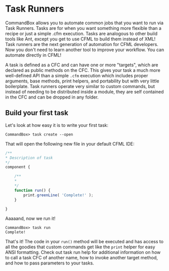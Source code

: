 # Task Runners

CommandBox allows you to automate common jobs that you want to run via Task Runners. Tasks are for when you want something more flexible than a recipe or just a simple .cfm execution. Tasks are analogous to other build tools like Ant, except you get to use CFML to build them instead of XML! Task runners are the next generation of automation for CFML developers. Now you don't need to learn another tool to improve your workflow. You can automate directly in CFML!

A task is defined as a CFC and can have one or more "targets", which are declared as public methods on the CFC. This gives your task a much more well-defined API than a simple `.cfm` execution which includes proper arguments, base methods, print helpers, and portability but with very little boilerplate. Task runners operate very similar to custom commands, but instead of needing to be distributed inside a module, they are self contained in the CFC and can be dropped in any folder.

## Build your first task

Let's look at how easy it is to write your first task:

```
CommandBox> task create --open
```

That will open the following new file in your default CFML IDE:

```javascript
/**
* Description of task
*/
component {

	/**
	* 
	*/
	function run() {
		print.greenLine( 'Complete!' );
	}

}
```

Aaaaand, now we run it!

```
CommandBox> task run
Complete!
```

That's it! The code in your `run()` method will be executed and has access to all the goodies that custom commands get like the `print` helper for easy ANSI formatting. Check out task run help for additional information on how to call a task CFC of another name, how to invoke another target method, and how to pass parameters to your tasks.
